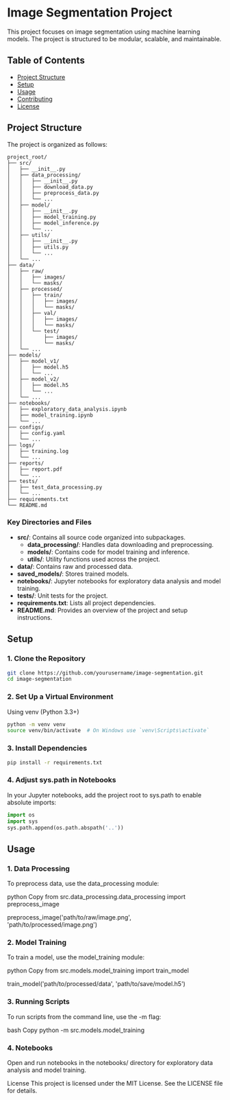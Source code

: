 # Image Segmentation Project

This project focuses on image segmentation using machine learning models. The project is structured to be modular, scalable, and maintainable.

## Table of Contents

- [Project Structure](#project-structure)
- [Setup](#setup)
- [Usage](#usage)
- [Contributing](#contributing)
- [License](#license)

## Project Structure

The project is organized as follows:
```
project_root/
├── src/
│   ├── __init__.py
│   ├── data_processing/
│   │   ├── __init__.py
│   │   ├── download_data.py
│   │   ├── preprocess_data.py
│   │   └── ...
│   ├── model/
│   │   ├── __init__.py
│   │   ├── model_training.py
│   │   ├── model_inference.py
│   │   └── ...
│   ├── utils/
│   │   ├── __init__.py
│   │   ├── utils.py
│   │   └── ...
│   └── ...
├── data/
│   ├── raw/
│   │   ├── images/
│   │   └── masks/
│   ├── processed/
│   │   ├── train/
│   │   │   ├── images/
│   │   │   └── masks/
│   │   ├── val/
│   │   │   ├── images/
│   │   │   └── masks/
│   │   └── test/
│   │       ├── images/
│   │       └── masks/
│   └── ...
├── models/
│   ├── model_v1/
│   │   ├── model.h5
│   │   └── ...
│   ├── model_v2/
│   │   ├── model.h5
│   │   └── ...
│   └── ...
├── notebooks/
│   ├── exploratory_data_analysis.ipynb
│   ├── model_training.ipynb
│   └── ...
├── configs/
│   ├── config.yaml
│   └── ...
├── logs/
│   ├── training.log
│   └── ...
├── reports/
│   ├── report.pdf
│   └── ...
├── tests/
│   ├── test_data_processing.py
│   └── ...
├── requirements.txt
└── README.md

```
### Key Directories and Files

- **src/**: Contains all source code organized into subpackages.
  - **data_processing/**: Handles data downloading and preprocessing.
  - **models/**: Contains code for model training and inference.
  - **utils/**: Utility functions used across the project.
- **data/**: Contains raw and processed data.
- **saved_models/**: Stores trained models.
- **notebooks/**: Jupyter notebooks for exploratory data analysis and model training.
- **tests/**: Unit tests for the project.
- **requirements.txt**: Lists all project dependencies.
- **README.md**: Provides an overview of the project and setup instructions.

## Setup

### 1. Clone the Repository

```bash
git clone https://github.com/yourusername/image-segmentation.git
cd image-segmentation
```

### 2. Set Up a Virtual Environment
Using venv (Python 3.3+)

```bash
python -m venv venv
source venv/bin/activate  # On Windows use `venv\Scripts\activate`
```

### 3. Install Dependencies
```bash
pip install -r requirements.txt
```

### 4. Adjust sys.path in Notebooks
In your Jupyter notebooks, add the project root to sys.path to enable absolute imports:

```python
import os
import sys
sys.path.append(os.path.abspath('..'))
```

## Usage
### 1. Data Processing
To preprocess data, use the data_processing module:

python
Copy
from src.data_processing.data_processing import preprocess_image

preprocess_image('path/to/raw/image.png', 'path/to/processed/image.png')
### 2. Model Training
To train a model, use the model_training module:

python
Copy
from src.models.model_training import train_model

train_model('path/to/processed/data', 'path/to/save/model.h5')
### 3. Running Scripts
To run scripts from the command line, use the -m flag:

bash
Copy
python -m src.models.model_training
### 4. Notebooks
Open and run notebooks in the notebooks/ directory for exploratory data analysis and model training.


License
This project is licensed under the MIT License. See the LICENSE file for details.

